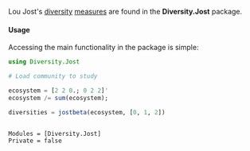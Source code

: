Lou Jost's
[diversity](http://dx.doi.org/10.1111/j.2006.0030-1299.14714.x)
[measures](http://www.esajournals.org/doi/abs/10.1890/06-1736.1) are
found in the **Diversity.Jost** package.

#### Usage

Accessing the main functionality in the package is simple:

```julia
using Diversity.Jost

# Load community to study

ecosystem = [2 2 0.; 0 2 2]'
ecosystem /= sum(ecosystem);

diversities = jostbeta(ecosystem, [0, 1, 2])
```

```@contents
```

```@autodocs
Modules = [Diversity.Jost]
Private = false
```

```@index
```
